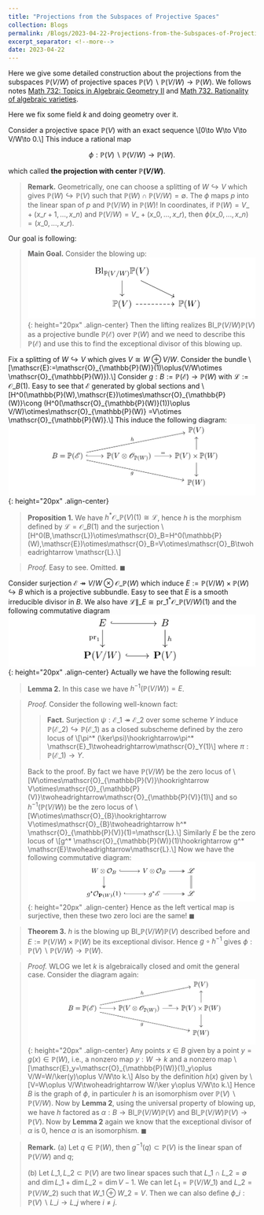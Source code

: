 ```yaml
---
title: "Projections from the Subspaces of Projective Spaces"
collection: Blogs
permalink: /Blogs/2023-04-22-Projections-from-the-Subspaces-of-Projective-Spaces
excerpt_separator: <!--more-->
date: 2023-04-22
---
```

Here we give some detailed construction about the projections from the subspaces $\mathbb{P}(V/W)$ of projective spaces $\mathbb{P}(V)\backslash \mathbb{P}(V/W)\to\mathbb{P}(W)$. We follows notes [Math 732: Topics in Algebraic Geometry II](https://www.math.purdue.edu/~murayama/Rationality.pdf) and [Math 732. Rationality of algebraic varieties](http://www-personal.umich.edu/~mmustata/lectures_rationality.html).
<!--more-->

Here we fix some field $k$ and doing geometry over it.

Consider a projective space $\mathbb{P}(V)$ with an exact sequence
\\[0\to W\to V\to V/W\to 0.\\]
This induce a rational map

$$
\phi:\mathbb{P}(V)\backslash \mathbb{P}(V/W)\to\mathbb{P}(W).
$$

which called **the projection with center $\mathbb{P}(V/W)$**.

> **Remark.** Geometrically, one can choose a splitting of $W\hookrightarrow V$ which gives $\mathbb{P}(W)\hookrightarrow \mathbb{P}(V)$ such that $\mathbb{P}(W)\cap \mathbb{P}(V/W)=\emptyset$. The $\phi$ maps $p$ into the linear span of $p$ and $\mathbb{P}(V/W)$ in $\mathbb{P}(W)$! In coordinates, if $\mathbb{P}(W)=V\_+(x\_{r+1},...,x\_n)$ and $\mathbb{P}(V/W)=V\_+(x\_{0},...,x\_r)$, then $\phi(x\_{0},...,x\_n)=(x\_{0},...,x\_r)$.

Our goal is following:
> **Main Goal.** Consider the blowing up: ![placeholder](/Images-of-Blogs/B2023-04-22-001.png){: height="20px" .align-center}
> Then the lifting realizes $\mathrm{Bl}\_{\mathbb{P}(V/W)}\mathbb{P}(V)$ as a projective bundle $\mathbb{P}(\mathscr{E})$ over $\mathbb{P}(W)$ and we need to describe this $\mathbb{P}(\mathscr{E})$ and use this to find the exceptional divisor of this blowing up.

Fix a splitting of $W\hookrightarrow V$ which gives $V\cong W\oplus V/W$. Consider the bundle
\\[\mathscr{E}:=\mathscr{O}\_{\mathbb{P}(W)}(1)\oplus(V/W\otimes \mathscr{O}\_{\mathbb{P}(W)}).\\]
Consider $g:B:=\mathbb{P}(\mathscr{E})\to \mathbb{P}(W)$ with $\mathscr{L}:=\mathscr{O}\_B(1)$. Easy to see that $\mathscr{E}$ generated by global sections and 
\\[H^0(\mathbb{P}(W),\mathscr{E})\otimes\mathscr{O}\_{\mathbb{P}(W)}\cong (H^0(\mathscr{O}\_{\mathbb{P}(W)}(1))\oplus V/W)\otimes\mathscr{O}\_{\mathbb{P}(W)}
=V\otimes \mathscr{O}\_{\mathbb{P}(W)}.\\]
This induce the following diagram:
![placeholder](/Images-of-Blogs/B2023-04-22-002.png){: height="20px" .align-center}

> **Proposition 1.** We have $h^* \mathscr{O}\_{\mathbb{P}(V)}(1)\cong\mathscr{L}$, hence $h$ is the morphism defined by $\mathscr{L}=\mathscr{O}\_B(1)$ and the surjection \\[H^0(B,\mathscr{L})\otimes\mathscr{O}\_B=H^0(\mathbb{P}(W),\mathscr{E})\otimes\mathscr{O}\_B=V\otimes\mathscr{O}\_B\twoheadrightarrow \mathscr{L}.\\]

> *Proof.* Easy to see. Omitted. $\blacksquare$

Consider surjection $\mathscr{E}\twoheadrightarrow V/W\otimes\mathscr{O}\_{\mathbb{P}(W)}$ which induce $E:=\mathbb{P}(V/W)\times\mathbb{P}(W)\hookrightarrow B$ which is a projective subbundle. Easy to see that $E$ is a smooth irreducible divisor in $B$.
We also have $\mathscr{L}\|\_{E}\cong \mathrm{pr}\_1^* \mathscr{O}\_{\mathbb{P}(V/W)}(1)$ and the following commutative diagram
![placeholder](/Images-of-Blogs/B2023-04-22-003.png){: height="20px" .align-center}
Actually we have the following result:

> **Lemma 2.** In this case we have $h^{-1}(\mathbb{P}(V/W))=E$.

> *Proof.* Consider the following well-known fact:
>
>> **Fact.** Surjection $\psi:\mathscr{E}\_1\twoheadrightarrow\mathscr{E}\_2$ over some scheme $Y$ induce $\mathbb{P}(\mathscr{E}\_2)\hookrightarrow\mathbb{P}(\mathscr{E}\_1)$ as a closed subscheme defined by the zero locus of \\[\pi^* (\ker\psi)\hookrightarrow\pi^* \mathscr{E}\_1\twoheadrightarrow\mathscr{O}\_Y(1)\\] where $\pi:\mathbb{P}(\mathscr{E}\_1)\to Y$.
>
> Back to the proof. By fact we have $\mathbb{P}(V/W)$ be the zero locus of \\[W\otimes\mathscr{O}\_{\mathbb{P}(V)}\hookrightarrow V\otimes\mathscr{O}\_{\mathbb{P}(V)}\twoheadrightarrow\mathscr{O}\_{\mathbb{P}(V)}(1)\\] and so $h^{-1}(\mathbb{P}(V/W))$ be the zero locus of \\[W\otimes\mathscr{O}\_{B}\hookrightarrow V\otimes\mathscr{O}\_{B}\twoheadrightarrow h^* \mathscr{O}\_{\mathbb{P}(V)}(1)=\mathscr{L}.\\] Similarly $E$ be the zero locus of \\[g^* \mathscr{O}\_{\mathbb{P}(W)}(1)\hookrightarrow g^* \mathscr{E}\twoheadrightarrow\mathscr{L}.\\]
> Now we have the following commutative diagram: ![placeholder](/Images-of-Blogs/B2023-04-22-004.png){: height="20px" .align-center}
> Hence as the left vertical map is surjective, then these two zero loci are the same! $\blacksquare$

> **Theorem 3.** $h$ is the blowing up $\mathrm{Bl}\_{\mathbb{P}(V/W)}\mathbb{P}(V)$ described before and $E:=\mathbb{P}(V/W)\times\mathbb{P}(W)$ be its exceptional divisor. Hence $g\circ h^{-1}$ gives $\phi:\mathbb{P}(V)\backslash \mathbb{P}(V/W)\to\mathbb{P}(W)$.

> *Proof.* WLOG we let $k$ is algebraically closed and omit the general case. Consider the diagram again: ![placeholder](/Images-of-Blogs/B2023-04-22-002.png){: height="20px" .align-center}
> Any points $x\in B$ given by a point $y=g(x)\in \mathbb{P}(W)$, i.e., a nonzero map $y:W\to k$ and a nonzero map \\[\mathscr{E}\_y=\mathscr{O}\_{\mathbb{P}(W)}(1)\_y\oplus V/W=W/\ker(y)\oplus V/W\to k.\\] Also by the definition $h(x)$ given by \\[V=W\oplus V/W\twoheadrightarrow W/\ker y\oplus V/W\to k.\\]
> Hence $B$ is the graph of $\phi$, in particuler $h$ is an isomorphism over $\mathbb{P}(V)\backslash \mathbb{P}(V/W)$. Now by **Lemma 2**, using the universal property of blowing up, we have $h$ factored as $\alpha:B\to \mathrm{Bl}\_{\mathbb{P}(V/W)}\mathbb{P}(V)$ and $\mathrm{Bl}\_{\mathbb{P}(V/W)}\mathbb{P}(V)\to \mathbb{P}(V)$. Now by **Lemma 2** again we know that the exceptional divisor of $\alpha$ is $0$, hence $\alpha$ is an isomorphism. $\blacksquare$

> **Remark.** (a) Let $q\in \mathbb{P}(W)$, then $g^{-1}(q)\subset \mathbb{P}(V)$ is the linear span of $\mathbb{P}(V/W)$ and $q$;
> 
> (b) Let $L\_1,L\_2\subset \mathbb{P}(V)$ are two linear spaces such that $L\_1\cap L\_2=\emptyset$ and $\dim L\_1+\dim L\_2=\dim V-1$. We can let $L_1=\mathbb{P}(V/W\_1)$ and $L\_2=\mathbb{P}(V/W\_2)$ such that $W\_1\oplus W\_2=V$. Then we can also define $\phi\_i:\mathbb{P}(V)\backslash L\_i\to L\_j$ where $i\neq j$.

